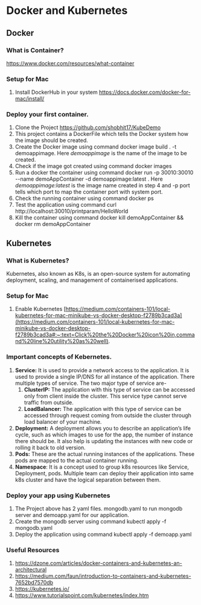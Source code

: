 # Docker and Kubernetes

## Docker 

### What is Container?

https://www.docker.com/resources/what-container

### Setup for Mac

1. Install DockerHub in your system https://docs.docker.com/docker-for-mac/install/

### Deploy your first container.

1. Clone the Project https://github.com/shobhit17/KubeDemo
2. This project contains a DockerFile which tells the Docker system how the image should be created.
3. Create the Docker image using command docker image build . -t demoappimage. Here *demoappimage* is the name of the image to be created.
4. Check if the image got created using command docker images
5. Run a docker the container using command docker run -p 30010:30010 --name demoAppContainer -d demoappimage:latest . Here *demoappimage:latest* is the image name created in step 4 and -p port tells which port to map the container port with system port.
6. Check the running container using command docker ps
7. Test the application using command curl http://localhost:30010/printparam/HelloWorld
8. Kill the container using command docker kill demoAppContainer && docker rm demoAppContainer

## Kubernetes

### What is Kubernetes?

Kubernetes, also known as K8s, is an open-source system for automating deployment, scaling, and management of containerised applications.

### Setup for Mac

1. Enable Kubernetes [https://medium.com/containers-101/local-kubernetes-for-mac-minikube-vs-docker-desktop-f2789b3cad3a](https://medium.com/containers-101/local-kubernetes-for-mac-minikube-vs-docker-desktop-f2789b3cad3a#:~:text=Click%20the%20Docker%20icon%20in,command%20line%20utility%20as%20well).

### Important concepts of Kebernetes.

1. **Service:** It is used to provide a network access to the application. It is used to provide a single IP/DNS for all instance of the application. There multiple types of service. The two major type of service are-
    1. **ClusterIP:** The application with this type of service can be accessed only from client inside the cluster. This service type cannot serve traffic from outside.
    2. **LoadBalancer:** The application with this type of service can be accessed through request coming from outside the cluster through load balancer of your machine.
2. **Deployment:** A deployment allows you to describe an application’s life cycle, such as which images to use for the app, the number of instance there should be. It also help is updating the instances with new code or rolling it back to old version.
3. **Pods:** These are the actual running instances of the applications. These pods are mapped to the actual container running.
4. **Namespace**: It is a concept used to group k8s resources like Service, Deployment, pods. Multiple team can deploy their application into same k8s cluster and have the logical separation between them.


### Deploy your app using Kubernetes

1. The Project above has 2 yaml files. mongodb.yaml to run mongodb server and demoapp.yaml for our application.
2. Create the mongodb server using command kubectl apply -f mongodb.yaml
3. Deploy the application using command kubectl apply -f demoapp.yaml


### Useful Resources

1. https://dzone.com/articles/docker-containers-and-kubernetes-an-architectural
2. https://medium.com/faun/introduction-to-containers-and-kubernetes-7652bd7570db
3. https://kubernetes.io/
4. https://www.tutorialspoint.com/kubernetes/index.htm
